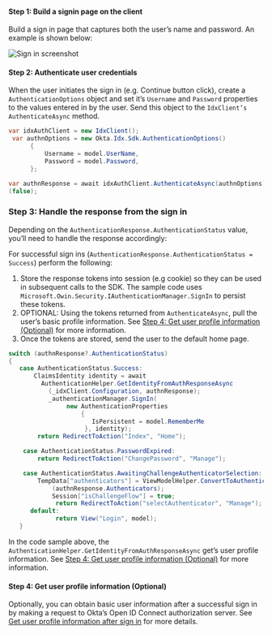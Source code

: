 #### Step 1: Build a signin page on the client

Build a sign in page that captures both the user’s name and password.
An example is shown below:

<div class="common-image-format">

![Sign in screenshot](/img/oie-embedded-sdk/oie-embedded-sdk-use-case-simple-sign-on-screenshot-sign-in.png
 "Sign in screenshot")

</div>

#### Step 2: Authenticate user credentials

When the user initiates the sign in (e.g. Continue button click), create
a `AuthenticationOptions` object and set it’s `Username` and `Password`
properties to the values entered in by the user. Send this object to the
`IdxClient’s AuthenticateAsync` method.

```csharp
var idxAuthClient = new IdxClient();
 var authnOptions = new Okta.Idx.Sdk.AuthenticationOptions()
      {
          Username = model.UserName,
          Password = model.Password,
      };

var authnResponse = await idxAuthClient.AuthenticateAsync(authnOptions).ConfigureAwait
(false);
```

### Step 3: Handle the response from the sign in

Depending on the `AuthenticationResponse.AuthenticationStatus` value, you’ll
need to handle the response accordingly:

For successful sign ins
(`AuthenticationResponse.AuthenticationStatus = Success`) perform the following:

1. Store the response tokens into session (e.g cookie) so they can be used in
   subsequent calls to the SDK. The sample code  uses
  `Microsoft.Owin.Security.IAuthenticationManager.SignIn` to persist these
   tokens.
1. OPTIONAL: Using the tokens returned from `AuthenticateAsync`, pull the user’s
   basic profile information. See
   [Step 4: Get user profile information (Optional)]()
   for more information.
1. Once the tokens are stored, send the user to the default home page.

```csharp
switch (authnResponse?.AuthenticationStatus)
{
   case AuthenticationStatus.Success:
       ClaimsIdentity identity = await
         AuthenticationHelper.GetIdentityFromAuthResponseAsync
           (_idxClient.Configuration, authnResponse);
           _authenticationManager.SignIn(
                new AuthenticationProperties
                    {
                       IsPersistent = model.RememberMe
                     }, identity);
        return RedirectToAction("Index", "Home");

    case AuthenticationStatus.PasswordExpired:
        return RedirectToAction("ChangePassword", "Manage");

    case AuthenticationStatus.AwaitingChallengeAuthenticatorSelection:
        TempData["authenticators"] = ViewModelHelper.ConvertToAuthenticatorViewModelList
            (authnResponse.Authenticators);
            Session["isChallengeFlow"] = true;
             return RedirectToAction("selectAuthenticator", "Manage");
      default:
             return View("Login", model);
   }

```

In the code sample above, the
`AuthenticationHelper.GetIdentityFromAuthResponseAsync` get’s user
profile information. See
[Step 4: Get user profile information (Optional)]() for more information.

#### Step 4: Get user profile information (Optional)

Optionally, you can obtain basic user information after a successful
sign in by making a request to Okta’s Open ID Connect authorization server.
See [Get user profile information after sign in]() for more details.
